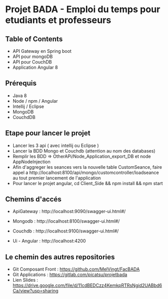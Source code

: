 # Projet BADA - Emploi du temps pour etudiants et professeurs

## Table of Contents

- API Gateway en Spring boot
- API pour mongoDB
- API pour CouchDB
- Application Angular 8

## Prérequis

- Java 8
- Node / npm / Angular
- Intellij / Eclipse
- MongoDB
- CouchdDB

## Etape pour lancer le projet

- Lancer les 3 api ( avec intellij ou Eclipse )
- Lancer la BDD Mongo et Couchdb (attention au nom des databases)
- Remplir les BDD => OtherAPi/Node_Application_export_DB et node AppNodeInjection
- Afin d'aggreger les seances vers la nouvelle table CustomSeance, faire appel a http://localhost:8100/api/mongo/customcontroller/loadseance au tout premier lancement de l'application
- Pour lancer le projet angular, cd Client_Side && npm install && npm start

## Chemins d'accés

- ApiGateway : http://localhost:9090/swagger-ui.html#/
- Mongodb : http://localhost:8100/swagger-ui.html#/
- Couchdb : http://localhost:9100/swagger-ui.html#/

- Ui - Angular : http://localhost:4200

## Le chemin des autres repositories

- Git Composant Front : https://github.com/MelVingt/FacBADA
- Git Applications : https://gitlab.com/picatsu/projetbada
- Lien Slides : https://drive.google.com/file/d/11cdBEDCzz4KemkpRTRsNgid2UABbd6Ca/view?usp=sharing
